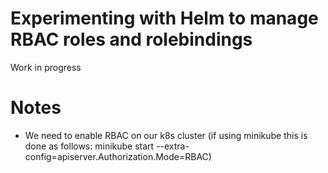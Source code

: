 # Experimenting with Helm to manage RBAC roles and rolebindings


Work in progress 

# Notes
* We need to enable RBAC on our k8s cluster (if using minikube this is done as follows: minikube start --extra-config=apiserver.Authorization.Mode=RBAC) 
